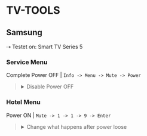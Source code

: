 # TV-TOOLS

## Samsung 
⇢ Testet on: Smart TV Series 5

### Service Menu
Complete Power OFF | `Info -> Menu -> Mute -> Power`


> <details><summary>Disable Power OFF</summary>Option -> Production Option -> Frame TV -> ON</details>

### Hotel Menu
Power ON | `Mute -> 1 -> 1 -> 9 -> Enter`


> <details><summary>Change what happens after power loose</summary>Power On -> Power On</details>